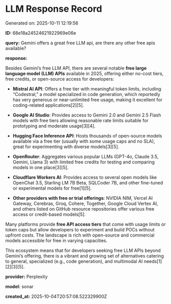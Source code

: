 # LLM Response Record

Generated on: 2025-10-11 12:19:56

**ID:** 68e18a24524621922969e06e

**query:** Gemini offers a great free LLM api, are there any other free apis available?

**response:**

Besides Gemini’s free LLM API, there are several notable **free large language model (LLM) APIs** available in 2025, offering either no-cost tiers, free credits, or open-source access for developers:

- **Mistral AI API**: Offers a free tier with meaningful token limits, including “Codestral,” a model specialized in code generation, which reportedly has very generous or near-unlimited free usage, making it excellent for coding-related applications[2][5].

- **Google AI Studio**: Provides access to Gemini 2.0 and Gemini 2.5 Flash models with free tiers allowing reasonable rate limits suitable for prototyping and moderate usage[3][4].

- **Hugging Face Inference API**: Hosts thousands of open-source models available via a free tier (usually with some usage caps and no SLA), great for experimenting with diverse models[3][5].

- **OpenRouter**: Aggregates various popular LLMs (GPT-4o, Claude 3.5, Gemini, Llama 3) with limited free credits for testing and comparing models in one place[3][5].

- **Cloudflare Workers AI**: Provides access to several open models like OpenChat 3.5, Starling LM 7B Beta, SQLCoder 7B, and other fine-tuned or experimental models for free[1][5].

- **Other providers with free or trial offerings**: NVIDIA NIM, Vercel AI Gateway, Cerebras, Groq, Cohere, Together, Google Cloud Vertex AI, and others listed on GitHub resource repositories offer various free access or credit-based models[5].

Many platforms provide **free API access tiers** that come with usage limits or token caps but allow developers to experiment and build POCs without upfront costs. The landscape is rich with open-source and commercial models accessible for free in varying capacities.

This ecosystem means that for developers seeking free LLM APIs beyond Gemini’s offering, there is a vibrant and growing set of alternatives catering to general, specialized (e.g., code generation), and multimodal AI needs[1][2][3][5].

**provider:** Perplexity

**model:** sonar

**created_at:** 2025-10-04T20:57:08.522329900Z

